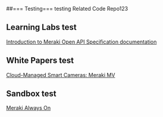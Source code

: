 

##=== Testing===
testing Related Code Repo123

## Learning Labs test
[Introduction to Meraki Open API Specification documentation](https://developer.cisco.com/learning/labs/collab-webex-apps/)

## White Papers test
[Cloud-Managed Smart Cameras: Meraki MV](https://developer.cisco.com/learning/labs/collab-webex-apps/)

## Sandbox test
[Meraki Always On](https://devnetsandbox.cisco.com/RM/Topology)

